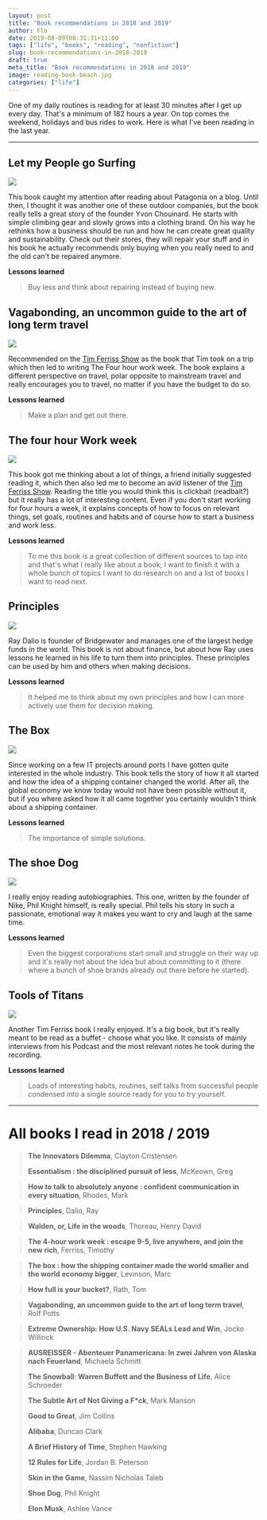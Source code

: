 ```yaml
---
layout: post
title: "Book recommendations in 2018 and 2019"
author: Flo
date: 2019-08-09T08:31:31+11:00
tags: ["life", "books", "reading", "nonfiction"]
slug: book-recommendations-in-2018-2019
draft: true
meta_title: "Book recommendations in 2018 and 2019"
image: reading-book-beach.jpg
categories: ["life"]
---
```


One of my daily routines is reading for at least 30 minutes after I get up every day. That's a minimum of 182 hours a year. On top comes the weekend, holidays and bus rides to work. Here is what I've been reading in the last year.<!-- end -->

---

## Let my People go Surfing

<a href="https://www.amazon.com/Let-People-Surfing-Education-Businessman/dp/B01KB9LY6I/ref=as_li_ss_il?keywords=let+my+people+go+surfing&qid=1564730837&s=gateway&sr=8-1&linkCode=li2&tag=roadvagabonds-20&linkId=feea8efed9f87d3c48a2e532e1515910&language=en_US" target="_blank"><img border="0" src="//ws-na.amazon-adsystem.com/widgets/q?_encoding=UTF8&ASIN=B01KB9LY6I&Format=_SL160_&ID=AsinImage&MarketPlace=US&ServiceVersion=20070822&WS=1&tag=roadvagabonds-20&language=en_US" ></a><img src="https://ir-na.amazon-adsystem.com/e/ir?t=roadvagabonds-20&language=en_US&l=li2&o=1&a=B01KB9LY6I" width="1" height="1" border="0" alt="" style="border:none !important; margin:0px !important;" />

This book caught my attention after reading about Patagonia on a blog. Until then, I thought it was another one of these outdoor companies, but the book really tells a great story of the founder Yvon Chouinard. He starts with simple climbing gear and slowly grows into a clothing brand. On his way he rethinks how a business should be run and how he can create great quality and sustainability. Check out their stores, they will repair your stuff and in his book he actually recommends only buying when you really need to and the old can't be repaired anymore.

**Lessons learned**
> Buy less and think about repairing instead of buying new.

## Vagabonding, an uncommon guide to the art of long term travel

<a href="https://www.amazon.com/Vagabonding-Uncommon-Guide-Long-Term-Travel/dp/B00GG0BRZA/ref=as_li_ss_il?keywords=vagabonding&qid=1564730927&s=audible&sr=1-1&linkCode=li2&tag=roadvagabonds-20&linkId=3caac657c6c746771268d8f918b320f9&language=en_US" target="_blank"><img border="0" src="//ws-na.amazon-adsystem.com/widgets/q?_encoding=UTF8&ASIN=B00GG0BRZA&Format=_SL160_&ID=AsinImage&MarketPlace=US&ServiceVersion=20070822&WS=1&tag=roadvagabonds-20&language=en_US" ></a><img src="https://ir-na.amazon-adsystem.com/e/ir?t=roadvagabonds-20&language=en_US&l=li2&o=1&a=B00GG0BRZA" width="1" height="1" border="0" alt="" style="border:none !important; margin:0px !important;" />

Recommended on the [Tim Ferriss Show](https://tim.blog/podcast/) as the book that Tim took on a trip which then led to writing The Four hour work week. The book explains a different perspective on travel, polar opposite to mainstream travel and really encourages you to travel, no matter if you have the budget to do so.

**Lessons learned**
> Make a plan and get out there.

## The four hour Work week

<a href="https://www.amazon.com/4-Hour-Work-Week-Escape-Anywhere/dp/B005940G2O/ref=as_li_ss_il?keywords=the+four+hour+workweek&qid=1564730960&s=audible&sr=1-1&linkCode=li2&tag=roadvagabonds-20&linkId=3cc26e3a1694a76624ab4ec73029e5e4&language=en_US" target="_blank"><img border="0" src="//ws-na.amazon-adsystem.com/widgets/q?_encoding=UTF8&ASIN=B005940G2O&Format=_SL160_&ID=AsinImage&MarketPlace=US&ServiceVersion=20070822&WS=1&tag=roadvagabonds-20&language=en_US" ></a><img src="https://ir-na.amazon-adsystem.com/e/ir?t=roadvagabonds-20&language=en_US&l=li2&o=1&a=B005940G2O" width="1" height="1" border="0" alt="" style="border:none !important; margin:0px !important;" />

This book got me thinking about a lot of things, a friend initially suggested reading it, which then also led me to become an avid listener of the [Tim Ferriss Show](https://tim.blog/podcast/). Reading the title you would think this is clickbait (readbait?) but it really has a lot of interesting content. Even if you don't start working for four hours a week, it explains concepts of how to focus on relevant things, set goals, routines and habits and of course how to start a business and work less.

**Lessons learned**
> To me this book is a great collection of different sources to tap into and that's what I really like about a book; I want to finish it with a whole bunch of topics I want to do research on and a list of books I want to read next.

## Principles

<a href="https://www.amazon.com/Simon-Schuster-Audio-Principles-Life/dp/B074B2CZJG/ref=as_li_ss_il?keywords=principles&qid=1564731015&s=audible&sr=1-1&linkCode=li2&tag=roadvagabonds-20&linkId=8d36b40f218d2093d501ef3a39d69708&language=en_US" target="_blank"><img border="0" src="//ws-na.amazon-adsystem.com/widgets/q?_encoding=UTF8&ASIN=B074B2CZJG&Format=_SL160_&ID=AsinImage&MarketPlace=US&ServiceVersion=20070822&WS=1&tag=roadvagabonds-20&language=en_US" ></a><img src="https://ir-na.amazon-adsystem.com/e/ir?t=roadvagabonds-20&language=en_US&l=li2&o=1&a=B074B2CZJG" width="1" height="1" border="0" alt="" style="border:none !important; margin:0px !important;" />

Ray Dalio is founder of Bridgewater and manages one of the largest hedge funds in the world. This book is not about finance, but about how Ray uses lessons he learned in his life to turn them into principles. These principles can be used by him and others when making decisions.

**Lessons learned**
> It helped me to think about my own principles and how I can more actively use them for decision making.

## The Box

<a href="https://www.amazon.com/Box-Shipping-Container-Smaller-Economy/dp/B00I51PQZU/ref=as_li_ss_il?keywords=the+box&qid=1564731048&s=audible&sr=1-1&linkCode=li2&tag=roadvagabonds-20&linkId=2978e6fe1d782af7582a531beb5e7a91&language=en_US" target="_blank"><img border="0" src="//ws-na.amazon-adsystem.com/widgets/q?_encoding=UTF8&ASIN=B00I51PQZU&Format=_SL160_&ID=AsinImage&MarketPlace=US&ServiceVersion=20070822&WS=1&tag=roadvagabonds-20&language=en_US" ></a><img src="https://ir-na.amazon-adsystem.com/e/ir?t=roadvagabonds-20&language=en_US&l=li2&o=1&a=B00I51PQZU" width="1" height="1" border="0" alt="" style="border:none !important; margin:0px !important;" />

Since working on a few IT projects around ports I have gotten quite interested in the whole industry. This book tells the story of how it all started and how the idea of a shipping container changed the world. After all, the global economy we know today would not have been possible without it, but if you where asked how it all came together you certainly wouldn't think about a shipping container.

**Lessons learned**
> The importance of simple solutions.

## The shoe Dog 

<a href="https://www.amazon.com/Shoe-Dog-Memoir-Creator-Nike/dp/B01CRJA470/ref=as_li_ss_il?keywords=the+shoe+dog&qid=1564731101&s=audible&sr=1-1&linkCode=li2&tag=roadvagabonds-20&linkId=a98661ae01d3108c08d79adbb0693fbe&language=en_US" target="_blank"><img border="0" src="//ws-na.amazon-adsystem.com/widgets/q?_encoding=UTF8&ASIN=B01CRJA470&Format=_SL160_&ID=AsinImage&MarketPlace=US&ServiceVersion=20070822&WS=1&tag=roadvagabonds-20&language=en_US" ></a><img src="https://ir-na.amazon-adsystem.com/e/ir?t=roadvagabonds-20&language=en_US&l=li2&o=1&a=B01CRJA470" width="1" height="1" border="0" alt="" style="border:none !important; margin:0px !important;" />

I really enjoy reading autobiographies. This one, written by the founder of Nike, Phil Knight himself, is really special. Phil tells his story in such a passionate, emotional way it makes you want to cry and laugh at the same time.

**Lessons learned**
> Even the biggest corporations start small and struggle on their way up and it's really not about the idea but about committing to it (there where a bunch of shoe brands already out there before he started).

## Tools of Titans

<a href="https://www.amazon.com/Tools-Titans-Billionaires-World-Class-Performers/dp/1328683788/ref=as_li_ss_il?ie=UTF8&linkCode=li2&tag=roadvagabonds-20&linkId=59f46f7da07f459673223413aa9a7e8c&language=en_US" target="_blank"><img border="0" src="//ws-na.amazon-adsystem.com/widgets/q?_encoding=UTF8&ASIN=1328683788&Format=_SL160_&ID=AsinImage&MarketPlace=US&ServiceVersion=20070822&WS=1&tag=roadvagabonds-20&language=en_US" ></a><img src="https://ir-na.amazon-adsystem.com/e/ir?t=roadvagabonds-20&language=en_US&l=li2&o=1&a=1328683788" width="1" height="1" border="0" alt="" style="border:none !important; margin:0px !important;" />

Another Tim Ferriss book I really enjoyed. It's a big book, but it's really meant to be read as a buffet - choose what you like. It consists of mainly interviews from his Podcast and the most relevant notes he took during the recording.

**Lessons learned**
> Loads of interesting habits, routines, self talks from successful people condensed into a single source ready for you to try yourself.

---

# All books I read in 2018 / 2019

> **The Innovators Dilemma**, Clayton Cristensen 
>
> **Essentialism : the disciplined pursuit of less**, McKeown, Greg

> **How to talk to absolutely anyone : confident communication in every situation**, Rhodes, Mark

> **Principles**, Dalio, Ray

> **Walden, or, Life in the woods**, Thoreau, Henry David

> **The 4-hour work week : escape 9-5, live anywhere, and join the new rich**, Ferriss, Timothy

> **The box : how the shipping container made the world smaller and the world economy bigger**, Levinson, Marc

> **How full is your bucket?**, Rath, Tom

> **Vagabonding, an uncommon guide to the art of long term travel**, Rolf Potts

> **Extreme Ownership: How U.S. Navy SEALs Lead and Win**, Jocko Willinck

> **AUSREISSER - Abenteuer Panamericana: In zwei Jahren von Alaska nach Feuerland**, Michaela Schmitt
> 
> **The Snowball: Warren Buffett and the Business of Life**, Alice Schroeder
> 
> **The Subtle Art of Not Giving a F*ck**, Mark Manson
> 
> **Good to Great**, Jim Collins
> 
> **Alibaba**, Duncan Clark
> 
> **A Brief History of Time**, Stephen Hawking
> 
> **12 Rules for Life**, Jordan B. Peterson
> 
> **Skin in the Game**, Nassim Nicholas Taleb
> 
> **Shoe Dog**, Phil Knight
> 
> **Elon Musk**, Ashlee Vance